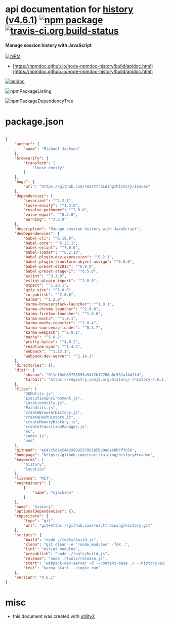 # api documentation for  [history (v4.6.1)](https://github.com/reacttraining/history#readme)  [![npm package](https://img.shields.io/npm/v/npmdoc-history.svg?style=flat-square)](https://www.npmjs.org/package/npmdoc-history) [![travis-ci.org build-status](https://api.travis-ci.org/npmdoc/node-npmdoc-history.svg)](https://travis-ci.org/npmdoc/node-npmdoc-history)
#### Manage session history with JavaScript

[![NPM](https://nodei.co/npm/history.png?downloads=true&downloadRank=true&stars=true)](https://www.npmjs.com/package/history)

- [https://npmdoc.github.io/node-npmdoc-history/build/apidoc.html](https://npmdoc.github.io/node-npmdoc-history/build/apidoc.html)

[![apidoc](https://npmdoc.github.io/node-npmdoc-history/build/screenCapture.buildCi.browser.%252Ftmp%252Fbuild%252Fapidoc.html.png)](https://npmdoc.github.io/node-npmdoc-history/build/apidoc.html)

![npmPackageListing](https://npmdoc.github.io/node-npmdoc-history/build/screenCapture.npmPackageListing.svg)

![npmPackageDependencyTree](https://npmdoc.github.io/node-npmdoc-history/build/screenCapture.npmPackageDependencyTree.svg)



# package.json

```json

{
    "author": {
        "name": "Michael Jackson"
    },
    "browserify": {
        "transform": [
            "loose-envify"
        ]
    },
    "bugs": {
        "url": "https://github.com/reacttraining/history/issues"
    },
    "dependencies": {
        "invariant": "^2.2.1",
        "loose-envify": "^1.2.0",
        "resolve-pathname": "^2.0.0",
        "value-equal": "^0.2.0",
        "warning": "^3.0.0"
    },
    "description": "Manage session history with JavaScript",
    "devDependencies": {
        "babel-cli": "^6.18.0",
        "babel-core": "^6.23.1",
        "babel-eslint": "^7.0.0",
        "babel-loader": "^6.2.10",
        "babel-plugin-dev-expression": "^0.2.1",
        "babel-plugin-transform-object-assign": "^6.8.0",
        "babel-preset-es2015": "^6.9.0",
        "babel-preset-stage-1": "^6.5.0",
        "eslint": "^3.3.0",
        "eslint-plugin-import": "^2.0.0",
        "expect": "^1.20.1",
        "gzip-size": "^3.0.0",
        "in-publish": "^2.0.0",
        "karma": "^1.2.0",
        "karma-browserstack-launcher": "^1.0.1",
        "karma-chrome-launcher": "^2.0.0",
        "karma-firefox-launcher": "^1.0.0",
        "karma-mocha": "^1.0.1",
        "karma-mocha-reporter": "^2.0.4",
        "karma-sourcemap-loader": "^0.3.7",
        "karma-webpack": "^2.0.1",
        "mocha": "^3.0.2",
        "pretty-bytes": "^4.0.2",
        "readline-sync": "^1.4.4",
        "webpack": "^1.13.1",
        "webpack-dev-server": "^1.14.1"
    },
    "directories": {},
    "dist": {
        "shasum": "911cf8eb65728555a94f2b12780a0c531a14d2fd",
        "tarball": "https://registry.npmjs.org/history/-/history-4.6.1.tgz"
    },
    "files": [
        "DOMUtils.js",
        "ExecutionEnvironment.js",
        "LocationUtils.js",
        "PathUtils.js",
        "createBrowserHistory.js",
        "createHashHistory.js",
        "createMemoryHistory.js",
        "createTransitionManager.js",
        "es",
        "index.js",
        "umd"
    ],
    "gitHead": "a647c5d1e5442998855700195b80a8a60b7f7656",
    "homepage": "https://github.com/reacttraining/history#readme",
    "keywords": [
        "history",
        "location"
    ],
    "license": "MIT",
    "maintainers": [
        {
            "name": "mjackson"
        }
    ],
    "name": "history",
    "optionalDependencies": {},
    "repository": {
        "type": "git",
        "url": "git+https://github.com/reacttraining/history.git"
    },
    "scripts": {
        "build": "node ./tools/build.js",
        "clean": "git clean -e '!node_modules' -fdX .",
        "lint": "eslint modules",
        "prepublish": "node ./tools/build.js",
        "release": "node ./tools/release.js",
        "start": "webpack-dev-server -d --content-base ./ --history-api-fallback --inline modules/index.js",
        "test": "karma start --single-run"
    },
    "version": "4.6.1"
}
```



# misc
- this document was created with [utility2](https://github.com/kaizhu256/node-utility2)
